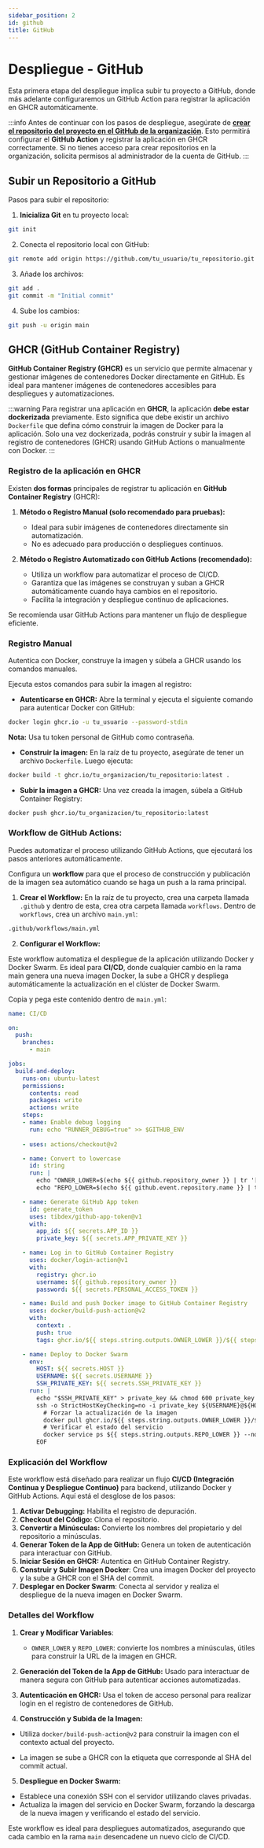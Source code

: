 ```yaml
---
sidebar_position: 2
id: github
title: GitHub
---
```


# Despliegue - GitHub

Esta primera etapa del despliegue implica subir tu proyecto a GitHub, donde más adelante configuraremos un GitHub Action para registrar la aplicación en GHCR automáticamente.

:::info
Antes de continuar con los pasos de despliegue, asegúrate de  **[crear el repositorio del proyecto en el GitHub de la organización](https://github.com/Riwi-io-Medellin)**. Esto permitirá configurar el **GitHub Action** y registrar la aplicación en GHCR correctamente. Si no tienes acceso para crear repositorios en la organización, solicita permisos al administrador de la cuenta de GitHub.
:::

##  Subir un Repositorio a GitHub

Pasos para subir el repositorio:

1. **Inicializa Git** en tu proyecto local:

```.bash
git init
```

2. Conecta el repositorio local con GitHub:

```.bash
git remote add origin https://github.com/tu_usuario/tu_repositorio.git
```

3. Añade los archivos:

```.bash
git add .
git commit -m "Initial commit"
```

4. Sube los cambios:

```.bash
git push -u origin main
```

## GHCR (GitHub Container Registry)

**GitHub Container Registry (GHCR)** es un servicio que permite almacenar y gestionar imágenes de contenedores Docker directamente en GitHub. Es ideal para mantener imágenes de contenedores accesibles para despliegues y automatizaciones.

:::warning
Para registrar una aplicación en **GHCR**, la aplicación **debe estar dockerizada** previamente. Esto significa que debe existir un archivo `Dockerfile` que defina cómo construir la imagen de Docker para la aplicación. Solo una vez dockerizada, podrás construir y subir la imagen al registro de contenedores (GHCR) usando GitHub Actions o manualmente con Docker.
:::

### Registro de la aplicación en GHCR

Existen **dos formas** principales de registrar tu aplicación en **GitHub Container Registry** (GHCR):

1. **Método o Registro Manual (solo recomendado para pruebas):**

    - Ideal para subir imágenes de contenedores directamente sin automatización.
    - No es adecuado para producción o despliegues continuos.

2. **Método o Registro Automatizado con GitHub Actions (recomendado):**
    
    - Utiliza un workflow para automatizar el proceso de CI/CD.
    - Garantiza que las imágenes se construyan y suban a GHCR automáticamente cuando haya cambios en el repositorio.
    - Facilita la integración y despliegue continuo de aplicaciones.

Se recomienda usar GitHub Actions para mantener un flujo de despliegue eficiente.


### Registro Manual

Autentica con Docker, construye la imagen y súbela a GHCR usando los comandos manuales.

Ejecuta estos comandos para subir la imagen al registro:

- **Autenticarse en GHCR:** Abre la terminal y ejecuta el siguiente comando para autenticar Docker con GitHub:

```bash
docker login ghcr.io -u tu_usuario --password-stdin
```
**Nota:** Usa tu token personal de GitHub como contraseña.

- **Construir la imagen:** En la raíz de tu proyecto, asegúrate de tener un archivo `Dockerfile`. Luego ejecuta:
```bash
docker build -t ghcr.io/tu_organizacion/tu_repositorio:latest .
```

- **Subir la imagen a GHCR:** Una vez creada la imagen, súbela a GitHub Container Registry:

```bash
docker push ghcr.io/tu_organizacion/tu_repositorio:latest
```

### Workflow de GitHub Actions:

Puedes automatizar el proceso utilizando GitHub Actions, que ejecutará los pasos anteriores automáticamente.

Configura un **workflow** para que el proceso de construcción y publicación de la imagen sea automático cuando se haga un push a la rama principal.

1. **Crear el Workflow:** En la raíz de tu proyecto, crea una carpeta llamada `.github` y dentro de esta, crea otra carpeta llamada `workflows`. Dentro de `workflows`, crea un archivo `main.yml`:

```bash
.github/workflows/main.yml
```
2. **Configurar el Workflow:** 

Este workflow automatiza el despliegue de la aplicación utilizando Docker y Docker Swarm. Es ideal para **CI/CD**, donde cualquier cambio en la rama main genera una nueva imagen Docker, la sube a GHCR y despliega automáticamente la actualización en el clúster de Docker Swarm.

Copia y pega este contenido dentro de `main.yml`:


```yaml
name: CI/CD

on:
  push:
    branches:
      - main

jobs:
  build-and-deploy:
    runs-on: ubuntu-latest
    permissions: 
      contents: read
      packages: write
      actions: write
    steps:
    - name: Enable debug logging
      run: echo "RUNNER_DEBUG=true" >> $GITHUB_ENV
      
    - uses: actions/checkout@v2

    - name: Convert to lowercase
      id: string
      run: |
        echo "OWNER_LOWER=$(echo ${{ github.repository_owner }} | tr '[:upper:]' '[:lower:]')" >> $GITHUB_OUTPUT
        echo "REPO_LOWER=$(echo ${{ github.event.repository.name }} | tr '[:upper:]' '[:lower:]')" >> $GITHUB_OUTPUT

    - name: Generate GitHub App token
      id: generate_token
      uses: tibdex/github-app-token@v1
      with:
        app_id: ${{ secrets.APP_ID }}
        private_key: ${{ secrets.APP_PRIVATE_KEY }}

    - name: Log in to GitHub Container Registry
      uses: docker/login-action@v1
      with:
        registry: ghcr.io
        username: ${{ github.repository_owner }}
        password: ${{ secrets.PERSONAL_ACCESS_TOKEN }}

    - name: Build and push Docker image to GitHub Container Registry
      uses: docker/build-push-action@v2
      with:
        context: .
        push: true
        tags: ghcr.io/${{ steps.string.outputs.OWNER_LOWER }}/${{ steps.string.outputs.REPO_LOWER }}:${{ github.sha }}

    - name: Deploy to Docker Swarm
      env:
        HOST: ${{ secrets.HOST }}
        USERNAME: ${{ secrets.USERNAME }}
        SSH_PRIVATE_KEY: ${{ secrets.SSH_PRIVATE_KEY }}
      run: |
        echo "$SSH_PRIVATE_KEY" > private_key && chmod 600 private_key
        ssh -o StrictHostKeyChecking=no -i private_key ${USERNAME}@${HOST} << EOF
          # Forzar la actualización de la imagen
          docker pull ghcr.io/${{ steps.string.outputs.OWNER_LOWER }}/${{ steps.string.outputs.REPO_LOWER }}:${{ github.sha }}
          # Verificar el estado del servicio
          docker service ps ${{ steps.string.outputs.REPO_LOWER }} --no-trunc
        EOF
```

### Explicación del Workflow
Este workflow está diseñado para realizar un flujo **CI/CD (Integración Continua y Despliegue Continuo)** para backend, utilizando Docker y GitHub Actions. Aquí está el desglose de los pasos:

1. **Activar Debugging:** Habilita el registro de depuración.
2. **Checkout del Código:** Clona el repositorio.
3. **Convertir a Minúsculas:** Convierte los nombres del propietario y del repositorio a minúsculas.
4. **Generar Token de la App de GitHub:** Genera un token de autenticación para interactuar con GitHub.
5. **Iniciar Sesión en GHCR:** Autentica en GitHub Container Registry.
6. **Construir y Subir Imagen Docker**: Crea una imagen Docker del proyecto y la sube a GHCR con el SHA del commit.
7. **Desplegar en Docker Swarm**: Conecta al servidor y realiza el despliegue de la nueva imagen en Docker Swarm.

### Detalles del Workflow

1. **Crear y Modificar Variables**:

    - `OWNER_LOWER` y `REPO_LOWER`: convierte los nombres a minúsculas, útiles para construir la URL de la imagen en GHCR.

2. **Generación del Token de la App de GitHub:** Usado para interactuar de manera segura con GitHub para autenticar acciones automatizadas.

3. **Autenticación en GHCR:** Usa el token de acceso personal para realizar login en el registro de contenedores de GitHub.

4. **Construcción y Subida de la Imagen:**

  - Utiliza `docker/build-push-action@v2` para construir la imagen con el contexto actual del proyecto.

  - La imagen se sube a GHCR con la etiqueta que corresponde al SHA del commit actual.

5. **Despliegue en Docker Swarm:**

  - Establece una conexión SSH con el servidor utilizando claves privadas.
  - Actualiza la imagen del servicio en Docker Swarm, forzando la descarga de la nueva imagen y verificando el estado del servicio.

Este workflow es ideal para despliegues automatizados, asegurando que cada cambio en la rama `main`  desencadene un nuevo ciclo de CI/CD.

